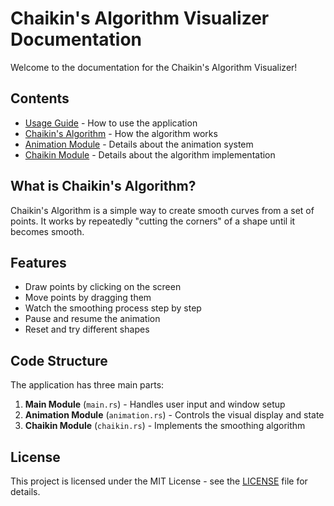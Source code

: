 # Chaikin's Algorithm Visualizer Documentation

Welcome to the documentation for the Chaikin's Algorithm Visualizer!

## Contents

- [Usage Guide](usage_guide.md) - How to use the application
- [Chaikin's Algorithm](chaikin_algorithm.md) - How the algorithm works
- [Animation Module](animation.md) - Details about the animation system
- [Chaikin Module](chaikin.md) - Details about the algorithm implementation

## What is Chaikin's Algorithm?

Chaikin's Algorithm is a simple way to create smooth curves from a set of points. It works by repeatedly "cutting the corners" of a shape until it becomes smooth.

## Features

- Draw points by clicking on the screen
- Move points by dragging them
- Watch the smoothing process step by step
- Pause and resume the animation
- Reset and try different shapes

## Code Structure

The application has three main parts:

1. **Main Module** (`main.rs`) - Handles user input and window setup
2. **Animation Module** (`animation.rs`) - Controls the visual display and state
3. **Chaikin Module** (`chaikin.rs`) - Implements the smoothing algorithm

## License

This project is licensed under the MIT License - see the [LICENSE](../LICENSE) file for details.
